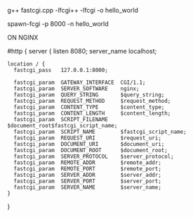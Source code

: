 g++ fastcgi.cpp -lfcgi++ -lfcgi -o hello_world

spawn-fcgi -p 8000 -n hello_world


ON NGINX

#http {
  server {
    listen 8080;
    server_name localhost;

    location / {
      fastcgi_pass   127.0.0.1:8000;

      fastcgi_param  GATEWAY_INTERFACE  CGI/1.1;
      fastcgi_param  SERVER_SOFTWARE    nginx;
      fastcgi_param  QUERY_STRING       $query_string;
      fastcgi_param  REQUEST_METHOD     $request_method;
      fastcgi_param  CONTENT_TYPE       $content_type;
      fastcgi_param  CONTENT_LENGTH     $content_length;
      fastcgi_param  SCRIPT_FILENAME    $document_root$fastcgi_script_name;
      fastcgi_param  SCRIPT_NAME        $fastcgi_script_name;
      fastcgi_param  REQUEST_URI        $request_uri;
      fastcgi_param  DOCUMENT_URI       $document_uri;
      fastcgi_param  DOCUMENT_ROOT      $document_root;
      fastcgi_param  SERVER_PROTOCOL    $server_protocol;
      fastcgi_param  REMOTE_ADDR        $remote_addr;
      fastcgi_param  REMOTE_PORT        $remote_port;
      fastcgi_param  SERVER_ADDR        $server_addr;
      fastcgi_param  SERVER_PORT        $server_port;
      fastcgi_param  SERVER_NAME        $server_name;
    }
  }